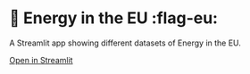 # :electric_plug: Energy in the EU :flag-eu:

A Streamlit app showing different datasets of Energy in the EU.

[Open in Streamlit](https://gdp-dashboard-template-j0u45pkpe3.streamlit.app/?ref=blog.streamlit.io)
